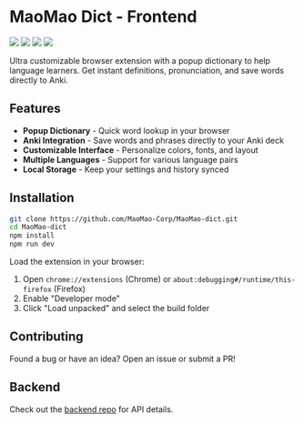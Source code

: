 # MaoMao Dict - Frontend
![](https://img.shields.io/badge/javascript-%23323330.svg?style=flat&logo=javascript&logoColor=%23F7DF1E)
![](https://img.shields.io/badge/react-%2320232a.svg?style=flat&logo=react&logoColor=%2361DAFB)
![](https://img.shields.io/badge/typescript-%23007ACC.svg?style=flat&logo=typescript&logoColor=white)
![](https://img.shields.io/badge/tailwindcss-%2338B2AC.svg?style=flat&logo=tailwind-css&logoColor=white)


Ultra customizable browser extension with a popup dictionary to help language learners. Get instant definitions, pronunciation, and save words directly to Anki.

## Features

- **Popup Dictionary** - Quick word lookup in your browser
- **Anki Integration** - Save words and phrases directly to your Anki deck
- **Customizable Interface** - Personalize colors, fonts, and layout
- **Multiple Languages** - Support for various language pairs
- **Local Storage** - Keep your settings and history synced

## Installation

```bash
git clone https://github.com/MaoMao-Corp/MaoMao-dict.git
cd MaoMao-dict
npm install
npm run dev
```

Load the extension in your browser:
1. Open `chrome://extensions` (Chrome) or `about:debugging#/runtime/this-firefox` (Firefox)
2. Enable "Developer mode"
3. Click "Load unpacked" and select the build folder

## Contributing

Found a bug or have an idea? Open an issue or submit a PR!

## Backend

Check out the [backend repo](https://github.com/MaoMao-Corp/MaoMao-dict-backend) for API details.
